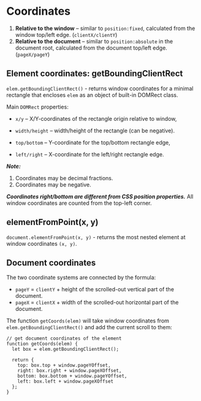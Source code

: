 # Coordinates

1. **Relative to the window** – similar to `position:fixed`, calculated from the window top/left edge. (`clientX/clientY`)
2. **Relative to the document** – similar to `position:absolute` in the document root, calculated from the document top/left edge.(`pageX/pageY`)

## Element coordinates: getBoundingClientRect

`elem.getBoundingClientRect()` - returns window coordinates for a minimal rectangle that encloses `elem` as an object of built-in DOMRect class.

Main `DOMRect` properties:

- `x/y` – X/Y-coordinates of the rectangle origin relative to window,
- `width/height` – width/height of the rectangle (can be negative).

- `top/bottom` – Y-coordinate for the top/bottom rectangle edge,
- `left/right` – X-coordinate for the left/right rectangle edge.

***Note:***

1. Coordinates may be decimal fractions.
2. Coordinates may be negative.

***Coordinates right/bottom are different from CSS position properties.***
All window coordinates are counted from the top-left corner.

## elementFromPoint(x, y)

`document.elementFromPoint(x, y)` - returns the most nested element at window coordinates `(x, y)`.

## Document coordinates

The two coordinate systems are connected by the formula:

- `pageY` = `clientY` + height of the scrolled-out vertical part of the document.
- `pageX` = `clientX` + width of the scrolled-out horizontal part of the document.

The function `getCoords(elem)` will take window coordinates from `elem.getBoundingClientRect()` and add the current scroll to them:

```
// get document coordinates of the element
function getCoords(elem) {
  let box = elem.getBoundingClientRect();

  return {
    top: box.top + window.pageYOffset,
    right: box.right + window.pageXOffset,
    bottom: box.bottom + window.pageYOffset,
    left: box.left + window.pageXOffset
  };
}
```

